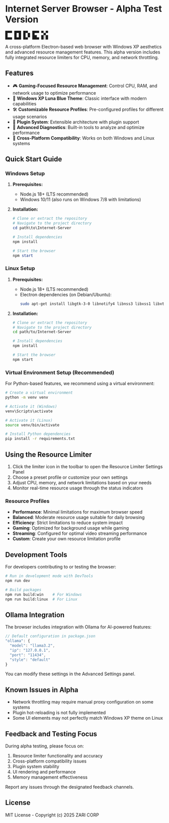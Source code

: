 # Internet Server Browser - Alpha Test Version

```
█▀▀ █▀█ █▀▄ █▀▀ ▀▄▀
█▄▄ █▄█ █▄▀ ██▄ █░█
```

A cross-platform Electron-based web browser with Windows XP aesthetics and advanced resource management features. This alpha version includes fully integrated resource limiters for CPU, memory, and network throttling.

## Features

- 🎮 **Gaming-Focused Resource Management**: Control CPU, RAM, and network usage to optimize performance
- 🎨 **Windows XP Luna Blue Theme**: Classic interface with modern capabilities
- 🛠️ **Customizable Resource Profiles**: Pre-configured profiles for different usage scenarios
- 🧩 **Plugin System**: Extensible architecture with plugin support
- 🔧 **Advanced Diagnostics**: Built-in tools to analyze and optimize performance
- 🔄 **Cross-Platform Compatibility**: Works on both Windows and Linux systems

## Quick Start Guide

### Windows Setup

1. **Prerequisites:**
   - Node.js 18+ (LTS recommended)
   - Windows 10/11 (also runs on Windows 7/8 with limitations)

2. **Installation:**
   ```powershell
   # Clone or extract the repository
   # Navigate to the project directory
   cd path\to\Internet-Server
   
   # Install dependencies
   npm install
   
   # Start the browser
   npm start
   ```

### Linux Setup

1. **Prerequisites:**
   - Node.js 18+ (LTS recommended)
   - Electron dependencies (on Debian/Ubuntu):
     ```bash
     sudo apt-get install libgtk-3-0 libnotify4 libnss3 libxss1 libxtst6 xdg-utils libatspi2.0-0 libdrm2 libgbm1
     ```

2. **Installation:**
   ```bash
   # Clone or extract the repository
   # Navigate to the project directory
   cd path/to/Internet-Server
   
   # Install dependencies
   npm install
   
   # Start the browser
   npm start
   ```

### Virtual Environment Setup (Recommended)

For Python-based features, we recommend using a virtual environment:

```bash
# Create a virtual environment
python -m venv venv

# Activate it (Windows)
venv\Scripts\activate

# Activate it (Linux)
source venv/bin/activate

# Install Python dependencies
pip install -r requirements.txt
```

## Using the Resource Limiter

1. Click the limiter icon in the toolbar to open the Resource Limiter Settings Panel
2. Choose a preset profile or customize your own settings
3. Adjust CPU, memory, and network limitations based on your needs
4. Monitor real-time resource usage through the status indicators

### Resource Profiles

- **Performance**: Minimal limitations for maximum browser speed
- **Balanced**: Moderate resource usage suitable for daily browsing
- **Efficiency**: Strict limitations to reduce system impact
- **Gaming**: Optimized for background usage while gaming
- **Streaming**: Configured for optimal video streaming performance
- **Custom**: Create your own resource limitation profile

## Development Tools

For developers contributing to or testing the browser:

```bash
# Run in development mode with DevTools
npm run dev

# Build packages
npm run build:win    # For Windows
npm run build:linux  # For Linux
```

## Ollama Integration

The browser includes integration with Ollama for AI-powered features:

```javascript
// Default configuration in package.json
"ollama": {
  "model": "llama3.2",
  "ip": "127.0.0.1", 
  "port": "11434",
  "style": "default"
}
```

You can modify these settings in the Advanced Settings panel.

## Known Issues in Alpha

- Network throttling may require manual proxy configuration on some systems
- Plugin hot-reloading is not fully implemented
- Some UI elements may not perfectly match Windows XP theme on Linux

## Feedback and Testing Focus

During alpha testing, please focus on:

1. Resource limiter functionality and accuracy
2. Cross-platform compatibility issues
3. Plugin system stability
4. UI rendering and performance
5. Memory management effectiveness

Report any issues through the designated feedback channels.

## License

MIT License - Copyright (c) 2025 ZARI CORP

